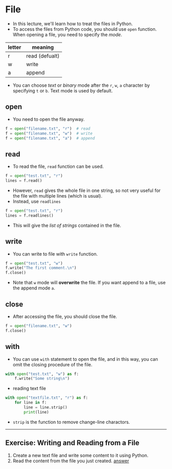 # File
* In this lecture, we'll learn how to treat the files in Python.
* To access the files from Python code, you should use `open` function. When opening a file, you need to specify the *mode*.

| letter | meaning             |
| ------ | ------------------- |
| r      | read (defualt)      |
| w      | write               |
| a      | append              |

* You can choose *text* or *binary* mode after the `r`, `w`, `a` character by specifying `t` or `b`. Text mode is used by default.

## open
* You need to open the file anyway.
```python
f = open("filename.txt", "r")  # read
f = open("filename.txt", "w")  # write
f = open("filename.txt", "a")  # append
```

## read
* To read the file, `read` function can be used.
```python
f = open("test.txt", "r")
lines = f.read()
```
* However, `read` gives the whole file in one string, so not very useful for the file with multiple lines (which is usual).
* Instead, use `readlines`
```python
f = open("test.txt", "r")
lines = f.readlines()
```
* This will give the *list of strings* contained in the file.

## write
* You can write to file with `write` function.
```python
f = open("test.txt", "w")
f.write("The first comment.\n")
f.close()
```
* Note that `w` mode will **overwrite** the file. If you want append to a file, use the append mode `a`.

## close
* After accessing the file, you should close the file.
```python
f = open("filename.txt", "w")
f.close()
```

## with
* You can use `with` statement to open the file, and in this way, you can omit the closing procedure of the file.
```python
with open("test.txt", "w") as f:
    f.write("Some string\n")
```
* reading text file
```python {cmd}
with open("textfile.txt", "r") as f:
    for line in f:
        line = line.strip()
        print(line)
```
* `strip` is the function to remove change-line charactors.

---

## Exercise: Writing and Reading from a File

1. Create a new text file and write some content to it using Python.
2. Read the content from the file you just created.
<a href="./answer.md#file">answer</a>
